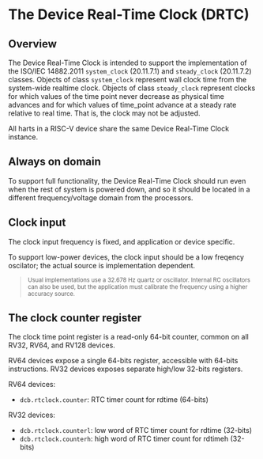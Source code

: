 # The Device Real-Time Clock (DRTC)

## Overview

The Device Real-Time Clock is intended to support the implementation of the ISO/IEC 14882.2011 
`system_clock` (20.11.7.1) and `steady_clock` (20.11.7.2) classes. Objects of class 
`system_clock` represent wall clock time from the system-wide realtime clock. Objects of 
class `steady_clock` represent clocks for which values of the time point never decrease as 
physical time advances and for which values of time_point advance at a steady rate 
relative to real time. That is, the clock may not be adjusted.

All harts in a RISC-V device share the same Device Real-Time Clock instance.

## Always on domain

To support full functionality, the Device Real-Time Clock should run even when the 
rest of system is powered down, and so it should be located in a different frequency/voltage 
domain from the processors.

## Clock input

The clock input frequency is fixed, and application or device specific.

To support low-power devices, the clock input should be a low freqency oscilator; the actual 
source is implementation dependent. 

> <sup>Usual implementations use a 32.678 Hz quartz or oscillator.
Internal RC oscillators can also be used, but the application must calibrate the frequency 
using a higher accuracy source.</sup>

## The clock counter register

The clock time point register is a read-only 64-bit counter, common on all RV32, RV64, and 
RV128 devices.

RV64 devices expose a single 64-bits register, accessible with 64-bits instructions. 
RV32 devices exposes separate high/low 32-bits registers.

RV64 devices:

- `dcb.rtclock.counter`: RTC timer count for rdtime (64-bits)

RV32 devices:

- `dcb.rtclock.counterl`: low word of RTC timer count for rdtime (32-bits)
- `dcb.rtclock.counterh`: high word of RTC timer count for rdtimeh (32-bits)










